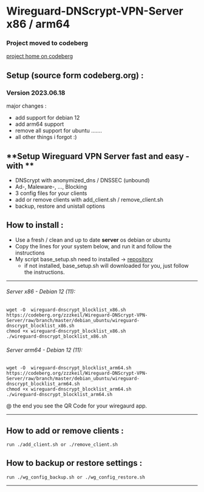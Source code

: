 # Wireguard-DNScrypt-VPN-Server  x86 / arm64

### Project moved to codeberg

[project home on codeberg](https://codeberg.org/zzzkeil/Wireguard-DNScrypt-VPN-Server)

## Setup (source form codeberg.org) :

### Version 2023.06.18
major changes : 
 - add support for debian 12 
 - add arm64 support
 - remove all support for ubuntu .......
 - all other things i forgot :)

## **Setup Wireguard VPN Server fast and easy  - with ** 
* DNScrypt with anonymized_dns / DNSSEC (unbound)
* Ad-, Maleware-, ..., Blocking
* 3 config files  for your clients
* add or remove clients with add_client.sh / remove_client.sh 
* backup, restore and unistall options

## How to install :  
* Use a fresh / clean and  up to date  **server** os   debian or ubuntu
* Copy the lines for your system below, and run it and follow the instructions  
* My script base_setup.sh need to installed -> [repository](https://gitlab.com/zzzkeil/base_setups)  
   * if not installed, base_setup.sh will downloaded for you, just follow the instructions.  

----------------------------------------

###### Server x86 - Debian 12  (11):
```
wget -O  wireguard-dnscrypt_blocklist_x86.sh https://codeberg.org/zzzkeil/Wireguard-DNScrypt-VPN-Server/raw/branch/master/debian_ubuntu/wireguard-dnscrypt_blocklist_x86.sh
chmod +x wireguard-dnscrypt_blocklist_x86.sh
./wireguard-dnscrypt_blocklist_x86.sh
```

###### Server arm64 - Debian 12  (11):
```
wget -O  wireguard-dnscrypt_blocklist_arm64.sh https://codeberg.org/zzzkeil/Wireguard-DNScrypt-VPN-Server/raw/branch/master/debian_ubuntu/wireguard-dnscrypt_blocklist_arm64.sh
chmod +x wireguard-dnscrypt_blocklist_arm64.sh
./wireguard-dnscrypt_blocklist_arm64.sh
```

@ the end you see the QR Code for your wiregaurd app.


-----------------------------------------

## How to add or remove clients :
```
run ./add_client.sh or ./remove_client.sh
```


## How to backup or restore settings :
```
run ./wg_config_backup.sh or ./wg_config_restore.sh
```
-----------------------------------------
